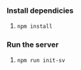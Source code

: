 ### Install dependicies
1. ```sh
   npm install
   ```

### Run the server
1. ```sh
   npm run init-sv
   ```
